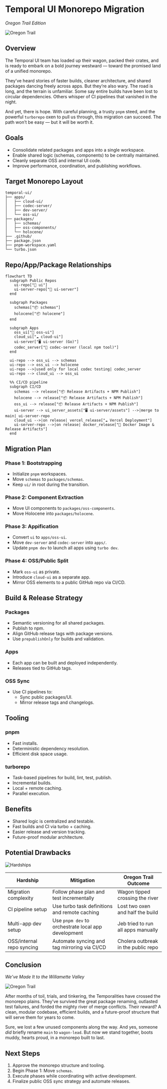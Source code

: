 # Temporal UI Monorepo Migration

_Oregon Trail Edition_

![Oregon Trail](https://videos.openai.com/vg-assets/assets%2Ftask_01jr8g85k1e19b8evhnw16qfza%2Fimg_0.webp?st=2025-04-07T15%3A04%3A07Z&se=2025-04-13T16%3A04%3A07Z&sks=b&skt=2025-04-07T15%3A04%3A07Z&ske=2025-04-13T16%3A04%3A07Z&sktid=a48cca56-e6da-484e-a814-9c849652bcb3&skoid=3d249c53-07fa-4ba4-9b65-0bf8eb4ea46a&skv=2019-02-02&sv=2018-11-09&sr=b&sp=r&spr=https%2Chttp&sig=qN3YoUWOQ5PHD%2Fq92pL8lk2E5%2FZFHDzzkbID7eFmQhI%3D&az=oaivgprodscus)

## Overview

The Temporal UI team has loaded up their wagon, packed their crates,
and is ready to embark on a bold journey westward — toward the promised land of
a unified monorepo.

They’ve heard stories of faster builds, cleaner architecture, and shared
packages dancing freely across apps. But they’re also wary. The road is long,
and the terrain is unfamiliar. Some say entire builds have been lost to circular
dependencies. Others whisper of CI pipelines that vanished in the night.

And yet, there is hope. With careful planning, a trusty `pnpm` steed, and the
powerful `turborepo` oxen to pull us through, this migration can succeed. The
path won’t be easy — but it will be worth it.

## Goals

- Consolidate related packages and apps into a single workspace.
- Enable shared logic (schemas, components) to be centrally maintained.
- Cleanly separate OSS and internal UI code.
- Improve performance, coordination, and publishing workflows.

## Target Monorepo Layout

```
temporal-ui/
├── apps/
│   ├── cloud-ui/
│   ├── codec-server/
│   ├── dev-server/
│   └── oss-ui/
├── packages/
│   ├── schemas/
│   ├── oss-components/
│   └── holocene/
├── .github/
├── package.json
├── pnpm-workspace.yaml
└── turbo.json
```

## Repo/App/Package Relationships

```mermaid
flowchart TD
  subgraph Public Repos
    ui-repo["🧱 ui"]
    ui-server-repo["🧱 ui-server"]
  end

  subgraph Packages
    schemas["📦 schemas"]
    holocene["📦 holocene"]
  end

  subgraph Apps
    oss_ui["🧱 oss-ui"]
    cloud_ui["☁️ cloud-ui"]
    ui-server["🖥️ ui-server (Go)"]
    codec_server["🧪 codec-server (local npm tool)"]
  end

  ui-repo --> oss_ui --> schemas
  ui-repo --> oss_ui --> holocene
  ui-repo -->|used only for local codec testing| codec_server
  ui-repo --> cloud_ui --> oss_ui

  %% CI/CD pipeline
  subgraph CI/CD
    schemas --> release["📦 Release Artifacts + NPM Publish"]
    holocene --> release["📦 Release Artifacts + NPM Publish"]
    oss_ui --> release["📦 Release Artifacts + NPM Publish"]
    ui-server --> ui_server_assets["🖥️ ui-server/assets"] -->|merge to main| ui-server-repo
    cloud_ui -->|on release| vercel_release["☁️ Vercel Deployment"]
    ui-server-repo -->|on release| docker_release["🐳 Docker Image & Release Artifacts"]
  end
```

## Migration Plan

### Phase 1: Bootstrapping

- Initialize `pnpm` workspaces.
- Move `schemas` to `packages/schemas`.
- Keep `ui/` in root during the transition.

### Phase 2: Component Extraction

- Move UI components to `packages/oss-components`.
- Move Holocene into `packages/holocene`.

### Phase 3: Appification

- Convert `ui` to `apps/oss-ui`.
- Move `dev-server` and `codec-server` into `apps/`.
- Update `pnpm dev` to launch all apps using `turbo dev`.

### Phase 4: OSS/Public Split

- Mark `oss-ui` as private.
- Introduce `cloud-ui` as a separate app.
- Mirror OSS elements to a public GitHub repo via CI/CD.

## Build & Release Strategy

### Packages

- Semantic versioning for all shared packages.
- Publish to npm.
- Align GitHub release tags with package versions.
- Use `prepublishOnly` for builds and validation.

### Apps

- Each app can be built and deployed independently.
- Releases tied to GitHub tags.

### OSS Sync

- Use CI pipelines to:
  - Sync public packages/UI.
  - Mirror release tags and changelogs.

## Tooling

### pnpm

- Fast installs.
- Deterministic dependency resolution.
- Efficient disk space usage.

### turborepo

- Task-based pipelines for build, lint, test, publish.
- Incremental builds.
- Local + remote caching.
- Parallel execution.

## Benefits

- Shared logic is centralized and testable.
- Fast builds and CI via turbo + caching.
- Easier release and version tracking.
- Future-proof modular architecture.

## Potential Drawbacks

![Hardships](https://videos.openai.com/vg-assets/assets%2Ftask_01jr64vaa9fv0a1xs70xw07yn7%2Fimg_0.webp?st=2025-04-07T15%3A03%3A02Z&se=2025-04-13T16%3A03%3A02Z&sks=b&skt=2025-04-07T15%3A03%3A02Z&ske=2025-04-13T16%3A03%3A02Z&sktid=a48cca56-e6da-484e-a814-9c849652bcb3&skoid=3d249c53-07fa-4ba4-9b65-0bf8eb4ea46a&skv=2019-02-02&sv=2018-11-09&sr=b&sp=r&spr=https%2Chttp&sig=lYAbizuByWzS5tr%2FvnG%2BJFVWDTZN2V%2Bg55edcLY%2F9xQ%3D&az=oaivgprodscus)

| Hardship                  | Mitigation                                          | Oregon Trail Outcome                |
| ------------------------- | --------------------------------------------------- | ----------------------------------- |
| Migration complexity      | Follow phase plan and test incrementally            | Wagon tipped crossing the river     |
| CI pipeline setup         | Use turbo task definitions and remote caching       | Lost two oxen and half the build    |
| Multi-app dev setup       | Use `pnpm dev` to orchestrate local app development | Jeb tried to run all apps manually  |
| OSS/internal repo syncing | Automate syncing and tag mirroring via CI/CD        | Cholera outbreak in the public repo |

## Conclusion

_We’ve Made It to the Willamette Valley_

![Oregon Trail](https://videos.openai.com/vg-assets/assets%2Ftask_01jr64kfatf8wbkqm8qz1wy8n7%2Fimg_0.webp?st=2025-04-07T15%3A03%3A02Z&se=2025-04-13T16%3A03%3A02Z&sks=b&skt=2025-04-07T15%3A03%3A02Z&ske=2025-04-13T16%3A03%3A02Z&sktid=a48cca56-e6da-484e-a814-9c849652bcb3&skoid=3d249c53-07fa-4ba4-9b65-0bf8eb4ea46a&skv=2019-02-02&sv=2018-11-09&sr=b&sp=r&spr=https%2Chttp&sig=NFKCb8mDg4S5Ra8pW1IzMNbaudFKQmbPkEBB0aUOSrU%3D&az=oaivgprodscus)

After months of toil, trials, and tinkering, the Temporalities have crossed the
monorepo plains. They’ve survived the great package renaming, outlasted test
failures, and forded the mighty river of merge conflicts. Their reward? A clean,
modular codebase, efficient builds, and a future-proof structure that will serve
them for years to come.

Sure, we lost a few unused components along the way. And yes, someone _did_
briefly rename `main` to `wagon-lead`. But now we stand together, boots muddy,
hearts proud, in a monorepo built to last.

## Next Steps

1. Approve the monorepo structure and tooling.
2. Begin Phase 1: Move `schemas`.
3. Execute phases while coordinating with active development.
4. Finalize public OSS sync strategy and automate releases.
